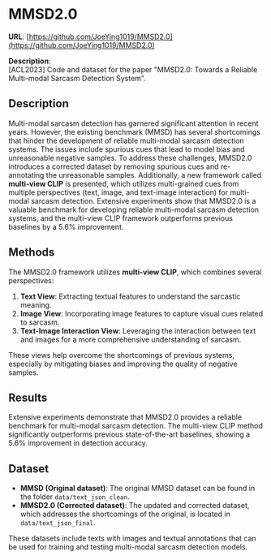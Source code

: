 # MMSD2.0
**URL**: [https://github.com/JoeYing1019/MMSD2.0](https://github.com/JoeYing1019/MMSD2.0)

**Description**:  
[ACL2023] Code and dataset for the paper "MMSD2.0: Towards a Reliable Multi-modal Sarcasm Detection System".

## Description
Multi-modal sarcasm detection has garnered significant attention in recent years. However, the existing benchmark (MMSD) has several shortcomings that hinder the development of reliable multi-modal sarcasm detection systems. The issues include spurious cues that lead to model bias and unreasonable negative samples. To address these challenges, MMSD2.0 introduces a corrected dataset by removing spurious cues and re-annotating the unreasonable samples. Additionally, a new framework called **multi-view CLIP** is presented, which utilizes multi-grained cues from multiple perspectives (text, image, and text-image interaction) for multi-modal sarcasm detection. Extensive experiments show that MMSD2.0 is a valuable benchmark for developing reliable multi-modal sarcasm detection systems, and the multi-view CLIP framework outperforms previous baselines by a 5.6% improvement.

## Methods
The MMSD2.0 framework utilizes **multi-view CLIP**, which combines several perspectives:
1. **Text View**: Extracting textual features to understand the sarcastic meaning.
2. **Image View**: Incorporating image features to capture visual cues related to sarcasm.
3. **Text-Image Interaction View**: Leveraging the interaction between text and images for a more comprehensive understanding of sarcasm.

These views help overcome the shortcomings of previous systems, especially by mitigating biases and improving the quality of negative samples.

## Results
Extensive experiments demonstrate that MMSD2.0 provides a reliable benchmark for multi-modal sarcasm detection. The multi-view CLIP method significantly outperforms previous state-of-the-art baselines, showing a 5.6% improvement in detection accuracy.

## Dataset
- **MMSD (Original dataset)**: The original MMSD dataset can be found in the folder `data/text_json_clean`.
- **MMSD2.0 (Corrected dataset)**: The updated and corrected dataset, which addresses the shortcomings of the original, is located in `data/text_json_final`.

These datasets include texts with images and textual annotations that can be used for training and testing multi-modal sarcasm detection models.
